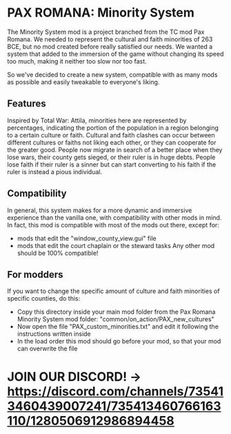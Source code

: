 # PAX ROMANA: Minority System
The Minority System mod is a project branched from the TC mod Pax Romana. We needed to represent the cultural and faith minorities of 263 BCE, but no mod created before really satisfied our needs. We wanted a system that added to the immersion of the game without changing its speed too much, making it neither too slow nor too fast.

So we've decided to create a new system, compatible with as many mods as possible and easily tweakable to everyone's liking.

## Features
Inspired by Total War: Attila, minorities here are represented by percentages, indicating the portion of the population in a region belonging to a certain culture or faith. Cultural and faith clashes can occur between different cultures or faiths not liking each other, or they can cooperate for the greater good. People now migrate in search of a better place when they lose wars, their county gets sieged, or their ruler is in huge debts. People lose faith if their ruler is a sinner but can start converting to his faith if the ruler is instead a pious individual.

## Compatibility
In general, this system makes for a more dynamic and immersive experience than the vanilla one, with compatibility with other mods in mind. In fact, this mod is compatible with most of the mods out there, except for:
- mods that edit the "window_county_view.gui" file
- mods that edit the court chaplain or the steward tasks
Any other mod should be 100% compatible!

## For modders
If you want to change the specific amount of culture and faith minorities of specific counties, do this:
- Copy this directory inside your main mod folder from the Pax Romana Minority System mod folder: "common/on_action/PAX_new_cultures"
- Now open the file "PAX_custom_minorities.txt" and edit it following the instructions written inside
- In the load order this mod should go before your mod, so that your mod can overwrite the file

# JOIN OUR DISCORD! -> https://discord.com/channels/735413460439007241/735413460766163110/1280506912986894458